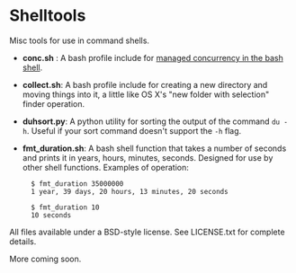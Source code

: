 # Shelltools

Misc tools for use in command shells.

- **conc.sh** : A bash profile include for [managed concurrency in the bash shell](http://galvanist.com/post/51134915590/managed-concurrency-in-the-bash-shell).
- **collect.sh**: A bash profile include for creating a new directory and moving things into it, a little like OS X's "new folder with selection" finder operation.
- **duhsort.py**: A python utility for sorting the output of the command `du -h`. Useful if your sort command doesn't support the `-h` flag.
- **fmt_duration.sh**: A bash shell function that takes a number of seconds and prints it in years, hours, minutes, seconds. Designed for use by other shell functions. Examples of operation:

		$ fmt_duration 35000000
		1 year, 39 days, 20 hours, 13 minutes, 20 seconds

		$ fmt_duration 10
		10 seconds

All files available under a BSD-style license. See LICENSE.txt for complete details.

More coming soon.
